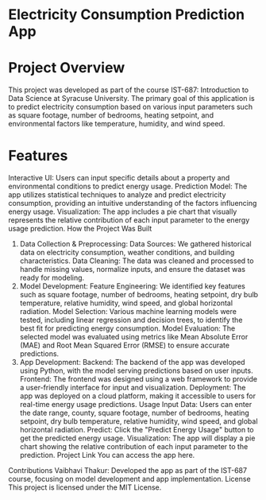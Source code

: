 # Electricity Consumption Prediction App

# Project Overview
This project was developed as part of the course IST-687: Introduction to Data Science at Syracuse University. The primary goal of this application is to predict electricity consumption based on various input parameters such as square footage, number of bedrooms, heating setpoint, and environmental factors like temperature, humidity, and wind speed.

# Features
Interactive UI: Users can input specific details about a property and environmental conditions to predict energy usage.
Prediction Model: The app utilizes statistical techniques to analyze and predict electricity consumption, providing an intuitive understanding of the factors influencing energy usage.
Visualization: The app includes a pie chart that visually represents the relative contribution of each input parameter to the energy usage prediction.
How the Project Was Built
1. Data Collection & Preprocessing:
Data Sources: We gathered historical data on electricity consumption, weather conditions, and building characteristics.
Data Cleaning: The data was cleaned and processed to handle missing values, normalize inputs, and ensure the dataset was ready for modeling.
2. Model Development:
Feature Engineering: We identified key features such as square footage, number of bedrooms, heating setpoint, dry bulb temperature, relative humidity, wind speed, and global horizontal radiation.
Model Selection: Various machine learning models were tested, including linear regression and decision trees, to identify the best fit for predicting energy consumption.
Model Evaluation: The selected model was evaluated using metrics like Mean Absolute Error (MAE) and Root Mean Squared Error (RMSE) to ensure accurate predictions.
3. App Development:
Backend: The backend of the app was developed using Python, with the model serving predictions based on user inputs.
Frontend: The frontend was designed using a web framework to provide a user-friendly interface for input and visualization.
Deployment: The app was deployed on a cloud platform, making it accessible to users for real-time energy usage predictions.
Usage
Input Data: Users can enter the date range, county, square footage, number of bedrooms, heating setpoint, dry bulb temperature, relative humidity, wind speed, and global horizontal radiation.
Predict: Click the "Predict Energy Usage" button to get the predicted energy usage.
Visualization: The app will display a pie chart showing the relative contribution of each input parameter to the prediction.
Project Link
You can access the app here.

Contributions
Vaibhavi Thakur: Developed the app as part of the IST-687 course, focusing on model development and app implementation.
License
This project is licensed under the MIT License.
